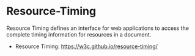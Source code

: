Resource-Timing
===============

Resource Timing defines an interface for web applications to access the
complete timing information for resources in a document.

- Resource Timing: https://w3c.github.io/resource-timing/
